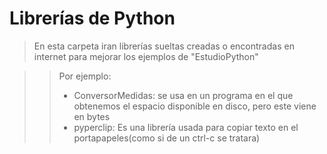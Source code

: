 # Librerías de Python

> En esta carpeta iran librerías sueltas creadas o encontradas en internet para mejorar los ejemplos de "EstudioPython"

> > Por ejemplo:
> > - ConversorMedidas: se usa en un programa en el que obtenemos el espacio disponible en disco, pero este viene en bytes
> > - pyperclip: Es una librería usada para copiar texto en el portapapeles(como si de un ctrl-c se tratara)
